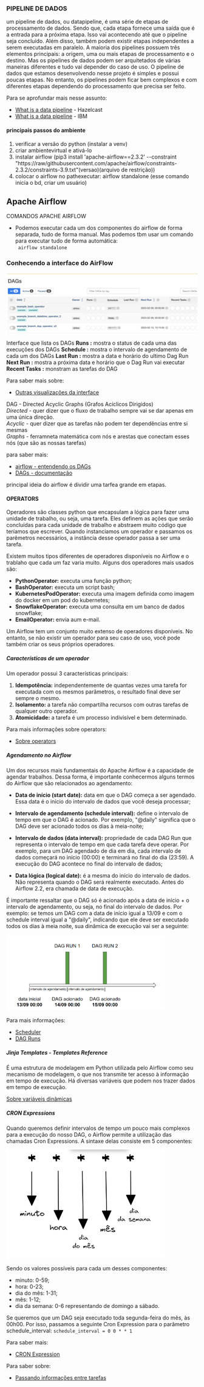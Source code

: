### PIPELINE DE DADOS 

um pipeline de dados, ou datapipeline, é uma série de etapas de processamento de dados.
Sendo que, cada etapa fornece uma saída que é a entrada para a próxima etapa. Isso vai acontecendo
até que o pipeline seja concluído. Além disso, também podem existir etapas independentes a serem 
executadas em paralelo.
A maioria dos pipelines possuem três elementos principais: a origem, uma ou mais etapas de processamento 
e o destino. Mas os pipelines de dados podem ser arquitetados de várias maneiras diferentes e tudo
vai depender do caso de uso.
O pipeline de dados que estamos desenvolvendo nesse projeto é simples e possui poucas etapas. No entanto,
os pipelines podem ficar bem complexos e com diferentes etapas dependendo do processamento que precisa ser
feito.

Para se aprofundar mais nesse assunto:
* [What is a data pipeline](https://hazelcast.com/glossary/data-pipeline/) - Hazelcast
* [What is a data pipeline](https://www.ibm.com/topics/data-pipeline) - IBM


#### principais passos do ambiente
1. verificar a versão do python (instalar a venv)
2. criar ambientevirtual e ativá-lo
3. instalar airflow (pip3 install 'apache-airflow==2.3.2' --constraint "https://raw/githubusercontent.com/apache/airflow/constraints-2.3.2/constraints-3.9.txt"(versao)(arquivo de restrição))
4. colocar o airflow no pathexecutar: airflow standalone (esse comando inicia o bd, criar um usuário)


## Apache Airflow
COMANDOS APACHE AIRFLOW
* Podemos executar cada um dos componentes do airflow de forma separada, tudo de forma manual. Mas podemos tbm usar um comando para executar tudo de forma automática: <br>
<code> airflow standalone </code>

### Conhecendo a interface do AirFlow

![Interface airflow 1](/img/interface-airflow1.png)

Interface que lista os DAGs
**Runs :** mostra o status de cada uma das execuções dos DAGs
**Schedule :** mostra o intervalo de agendamento de cada um dos DAGs
**Last Run :** mostra a data e horário do ultimo Dag Run
**Next Run :** mostra a próxima data e horário que o Dag Run vai executar
**Recent Tasks :** monstram as tarefas do DAG

Para saber mais sobre:
* [Outras visualizações da interface](https://airflow.apache.org/docs/apache-airflow/2.3.2/ui.html)

DAG - Directed Acyclic Graphs (Grafos Acíclicos Dirigidos) <br>
*Directed -* quer dizer que o fluxo de trabalho sempre vai se dar apenas em uma única direção. <br>
*Acyclic -* quer dizer que as tarefas não podem ter dependências entre si mesmas <br>
*Graphs -* ferramneta matemática com nós e arestas que conectam esses nós (que são as nossas tarefas)

para saber mais:
* [airflow - entendendo os DAGs](https://www.alura.com.br/artigos/airflow-entendendo-dags)
* [DAGs - documentação](https://airflow.apache.org/docs/apache-airflow/1.10.12/concepts.html#dags)

principal ideia do airflow é dividir uma tarfea grande em etapas.

#### OPERATORS
Operadores são classes python que encapsulam a lógica para fazer uma unidade de trabalho, ou seja, uma tarefa. Eles definem as ações que serão concluídas para cada unidade de trabalho e abstraem muito código que teríamos que escrever. Quando instanciamos um operador e passamos os parêmetros necessários, a instância desse operador passa a ser uma tarefa.

Existem muitos tipos diferentes de operadores disponíveis no Airflow e o trablaho que cada um faz varia muito. Alguns dos operadores mais usados são:
* **PythonOperator:** executa uma função python;
* **BashOperator:** executa um script bash;
* **KubernetesPodOperator:** executa uma imagem definida como imagem do docker em um pod do kubernetes;
* **SnowflakeOperator:** executa uma consulta em um banco de dados snowflake;
* **EmailOperator:** envia aum e-mail.

Um Airflow tem um conjunto muito extenso de operadores disponíveis. No entanto, se não existir um operador para seu caso de uso, você pode também criar os seus próprios operadores.

##### Características de um operador

Um operador possui 3 características principais:
1. **Idempotência:** independentemente de quantas vezes uma tarefa for executada com os mesmos parâmetros, o resultado final deve ser sempre o mesmo.
2. **Isolamento:** a tarefa não compartilha recursos com outras tarefas de qualquer outro operador.
3. **Atomicidade:** a tarefa é um processo indivisível e bem determinado.

Para mais informações sobre operators:
* [Sobre operators](https://airflow.apache.org/docs/apache-airflow/2.3.2/concepts/operators.html)

##### Agendamento no Airflow
Um dos recursos mais fundamentais do Apache Airflow é a capacidade de agendar trabalhos. Dessa forma, é importante conhecermos alguns termos do Airflow que são relacionados ao agendamento:

* **Data de início (start date):** data em que o DAG começa a ser agendado. Essa data é o início do intervalo de dados que você deseja processar;

* **Intervalo de agendamento (schedule interval):** define o intervalo de tempo em que o DAG é acionado. Por exemplo, "@daily" significa que o DAG deve ser acionado todos os dias à meia-noite;

* **Intervalo de dados (data interval):** propriedade de cada DAG Run que representa o intervalo de tempo em que cada tarefa deve operar. Por exemplo, para um DAG agendado de dia em dia, cada intervalo de dados começará no início (00:00) e terminará no final do dia (23:59). A execução do DAG acontece no final do intervalo de dados;

* **Data lógica (logical date):** é a mesma do início do intervalo de dados. Não representa quando o DAG será realmente executado. Antes do Airflow 2.2, era chamada de data de execução.

É importante ressaltar que o DAG só é acionado após a data de início + o intervalo de agendamento, ou seja, no final do intervalo de dados. Por exemplo: se temos um DAG com a data de início igual a 13/09 e com o schedule interval igual a "@daily", indicando que ele deve ser executado todos os dias à meia noite, sua dinâmica de execução vai ser a seguinte:

![Scheduler](/img/dag-run-img.png)

Para mais informações:
* [Scheduler](https://airflow.apache.org/docs/apache-airflow/2.2.3/concepts/scheduler.html)
* [DAG Runs](https://airflow.apache.org/docs/apache-airflow/2.2.3/dag-run.html)


##### Jinja Templates - Templates Reference
É uma estrutura de modelagem em Python utilizada pelo Airflow como seu mecanismo de modelagem, o que nos transmite ter acesso à informação em tempo de execução. Há diversas variáveis que podem nos trazer dados em tempo de execução.

[Sobre variáveis dinâmicas](https://airflow.apache.org/docs/apache-airflow/2.3.2/templates-ref.html)

##### CRON Expressions

Quando queremos definir intervalos de tempo um pouco mais complexos para a execução do nosso DAG, o Airflow permite a utilização das chamadas Cron Expressions. A sintaxe delas consiste em 5 componentes:

![Cron Expression](/img/cron-expressions.png)

Sendo os valores possíveis para cada um desses componentes:

* minuto: 0-59;
* hora: 0-23;
* dia do mês: 1-31;
* mês: 1-12;
* dia da semana: 0-6 representando de domingo a sábado.

Se queremos que um DAG seja executado toda segunda-feira do mês, às 00h00. Por isso, passamos a seguinte Cron Expression para o parâmetro schedule_interval:
<code>schedule_interval = 0 0 * * 1</code>

Para saber mais:
* [CRON Expression](https://en.wikipedia.org/wiki/Cron#CRON_expression)

Para saber sobre:
* [Passando informações entre tarefas](https://airflow.apache.org/docs/apache-airflow/2.3.2/concepts/xcoms.html#custom-xcom-backends)




